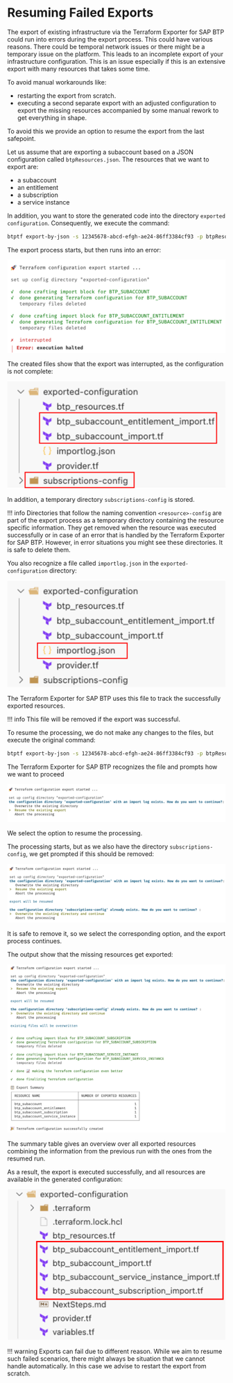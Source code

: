 # Resuming Failed Exports

The export of existing infrastructure via the Terraform Exporter for SAP BTP could run into errors during the export process. This could have various reasons. There could be temporal network issues or there might be a temporary issue on the platform.
This leads to an incomplete export of your infrastructure configuration. This is an issue especially if this is an extensive export with many resources that takes some time.

To avoid manual workarounds like:
-	restarting the export from scratch.
-	executing a second separate export with an adjusted configuration to export the missing resources accompanied by some manual rework to get everything in shape.

To avoid this we provide an option to resume the export from the last safepoint.

Let us assume that are exporting a subaccount based on a JSON configuration called `btpResources.json`. The resources that we want to export are:
- a subaccount
- an entitlement
- a subscription
- a service instance

In addition, you want to store the generated code into the directory `exported configuration`. Consequently, we execute the command:

```bash
btptf export-by-json -s 12345678-abcd-efgh-ae24-86ff3384cf93 -p btpResources.json -c exported-configuration
```

The export process starts, but then runs into an error:

![Console Output of failed export run](img/export-failed.png)


The created files show that the export was interrupted, as the configuration is not complete:

![Created files after failed export run](img/incomplete-export-files.png)

In addition, a temporary directory `subscriptions-config` is stored.

!!! info
    Directories that follow the naming convention `<resource>-config` are part of the export process as a temporary directory containing the resource specific information. They get removed when the resource was executed successfully or in case of an error that is handled by the Terraform Exporter for SAP BTP. However, in error situations you might see these directories. It is safe to delete them.

You also recognize a file called `importlog.json` in the `exported-configuration` directory:

![File importlog.json as part of failed export run](img/incomplete-export-log.png)

The Terraform Exporter for SAP BTP uses this file to track the successfully exported resources.

!!! info
    This file will be removed if the export was successful.

To resume the processing, we do not make any changes to the files, but execute the original command:

```bash
btptf export-by-json -s 12345678-abcd-efgh-ae24-86ff3384cf93 -p btpResources.json -c exported-configuration
```

The Terraform Exporter for SAP BTP recognizes the file and prompts how we want to proceed

![Repeat export - prompt for resume based on log](img/resume-step1.png)

We select the option to resume the processing.

The processing starts, but as we also have the directory `subscriptions-config`, we get prompted if this should be removed:

![Repeat export - prompt for removing temporary directory](img/resume-step2.png)

It is safe to remove it, so we select the corresponding option, and the export process continues.

The output show that the missing resources get exported:

![Repeat export - console output after success](img/resumed-export-result.png)

The summary table gives an overview over all exported resources combining the information from the previous run with the ones from the resumed run.

As a result, the export is executed successfully, and all resources are available in the generated configuration:

![Repeat export - created files](img/resume-result-files.png)

!!! warning
    Exports can fail due to different reason. While we aim to resume such failed scenarios, there might always be situation that we cannot handle automatically. In this case we advise to restart the export from scratch.
